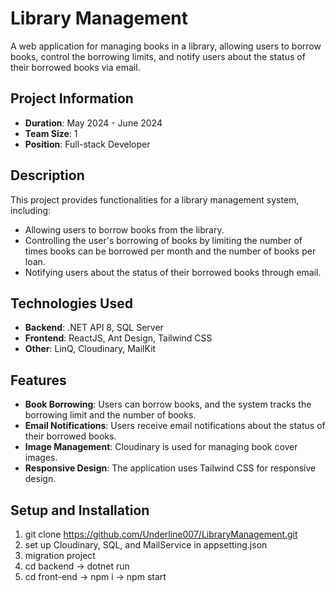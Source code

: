 # Library Management

A web application for managing books in a library, allowing users to borrow books, control the borrowing limits, and notify users about the status of their borrowed books via email.

## Project Information

- **Duration**: May 2024 - June 2024
- **Team Size**: 1
- **Position**: Full-stack Developer

## Description

This project provides functionalities for a library management system, including:

- Allowing users to borrow books from the library.
- Controlling the user's borrowing of books by limiting the number of times books can be borrowed per month and the number of books per loan.
- Notifying users about the status of their borrowed books through email.

## Technologies Used

- **Backend**: .NET API 8, SQL Server
- **Frontend**: ReactJS, Ant Design, Tailwind CSS
- **Other**: LinQ, Cloudinary, MailKit

## Features

- **Book Borrowing**: Users can borrow books, and the system tracks the borrowing limit and the number of books.
- **Email Notifications**: Users receive email notifications about the status of their borrowed books.
- **Image Management**: Cloudinary is used for managing book cover images.
- **Responsive Design**: The application uses Tailwind CSS for responsive design.

## Setup and Installation

   1. git clone https://github.com/Underline007/LibraryManagement.git
   2. set up Cloudinary, SQL, and MailService in appsetting.json
   3. migration project
   4. cd backend -> dotnet run
   5. cd front-end -> npm i -> npm start



